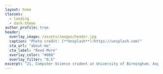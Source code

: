 ```yaml
---
layout: home
classes:
  - landing
  - dark-theme
author_profile: true
header:
  overlay_image: /assets/images/header.jpg
  caption: "Photo credit: [**Unsplash**](https://unsplash.com)"
  cta_url: "about-me"
  cta_label: "Read More"
  overlay_color: "#000"
  overlay_filter: "0.5"
excerpt: "21, Computer Science student at University of Birmingham. Aspiring Developer, formerly UBCU Prayer Secretary (2016-17)"
---
```

